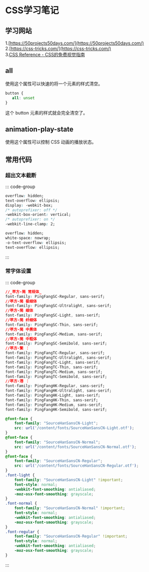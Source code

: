 # CSS学习笔记

## 学习网站

1.[https://50projects50days.com/](https://50projects50days.com/) \
2.[https://css-tricks.com/](https://css-tricks.com/) \
3.[CSS Reference - CSS的免费视觉指南](https://cssreference.io/)

## all
使用这个属性可以快速的将一个元素的样式清空。

```css
button {
   all: unset
}
```
这个 button 元素的样式就会完全清空了。

## animation-play-state
使用这个属性可以控制 CSS 动画的播放状态。


## 常用代码

### 超出文本截断

::: code-group

```css [多行]
overflow: hidden;
text-overflow: ellipsis;
display: -webkit-box;
/* autoprefixer: off */
-webkit-box-orient: vertical;
/* autoprefixer: on */
-webkit-line-clamp: 2;
```

```css [单行]
overflow: hidden;
white-space: nowrap;
-o-text-overflow: ellipsis;
text-overflow: ellipsis;
```

:::

### 常字体设置

::: code-group
```css [苹方字体]
//_苹方-简 常规体_
font-family: PingFangSC-Regular, sans-serif;
//苹方-简 极细体
font-family: PingFangSC-Ultralight, sans-serif;
//苹方-简 细体
font-family: PingFangSC-Light, sans-serif;
//苹方-简 纤细体
font-family: PingFangSC-Thin, sans-serif;
//苹方-简 中黑体
font-family: PingFangSC-Medium, sans-serif;
//苹方-简 中粗体
font-family: PingFangSC-Semibold, sans-serif;
//苹方-繁 ：
font-family: PingFangTC-Regular, sans-serif;
font-family: PingFangTC-Ultralight, sans-serif;
font-family: PingFangTC-Light, sans-serif;
font-family: PingFangTC-Thin, sans-serif;
font-family: PingFangTC-Medium, sans-serif;
font-family: PingFangTC-Semibold, sans-serif;
//苹方-港 ：
font-family: PingFangHK-Regular, sans-serif;
font-family: PingFangHK-Ultralight, sans-serif;
font-family: PingFangHK-Light, sans-serif;
font-family: PingFangHK-Thin, sans-serif;
font-family: PingFangHK-Medium, sans-serif;
font-family: PingFangHK-Semibold, sans-serif;
```
```css [思源]
@font-face {
	font-family: "SourceHanSansCN-Light";
	src: url('/content/fonts/SourceHanSansCN-Light.otf');
}
@font-face {
	font-family: "SourceHanSansCN-Normal";
	src: url('/content/fonts/SourceHanSansCN-Normal.otf');
}
@font-face {
	font-family: "SourceHanSansCN-Regular";
	src: url('/content/fonts/SourceHanSansCN-Regular.otf');
}
.font-light {
	font-family: "SourceHanSansCN-Light" !important;
	font-style: normal;
	-webkit-font-smoothing: antialiased;
	-moz-osx-font-smoothing: grayscale;
}
.font-normal {
	font-family: "SourceHanSansCN-Normal" !important;
	font-style: normal;
	-webkit-font-smoothing: antialiased;
	-moz-osx-font-smoothing: grayscale;
}
.font-regular {
	font-family: "SourceHanSansCN-Regular" !important;
	font-style: normal;
	-webkit-font-smoothing: antialiased;
	-moz-osx-font-smoothing: grayscale;
}
```

:::